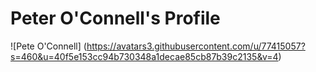 # Peter O'Connell's Profile
![Pete O'Connell] (https://avatars3.githubusercontent.com/u/77415057?s=460&u=40f5e153cc94b730348a1decae85cb87b39c2135&v=4)


